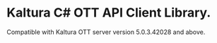 # Kaltura C# OTT API Client Library.
Compatible with Kaltura OTT server version 5.0.3.42028 and above.

